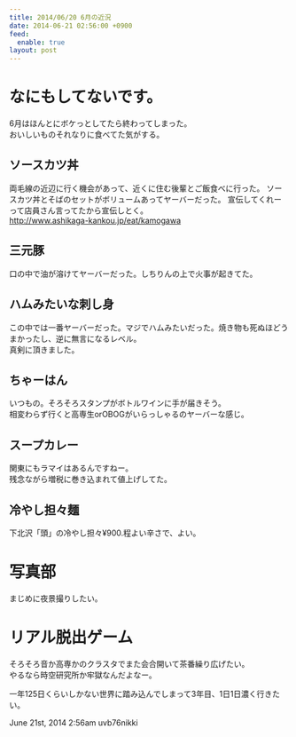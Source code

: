 ```yaml
---
title: 2014/06/20 6月の近況
date: 2014-06-21 02:56:00 +0900
feed:
  enable: true
layout: post
---
```

<h1>なにもしてないです。</h1>    <p>      6月はほんとにボケっとしてたら終わってしまった。<br>      おいしいものそれなりに食べてた気がする。    </p>    <h2>ソースカツ丼</h2>    <p>      両毛線の近辺に行く機会があって、近くに住む後輩とご飯食べに行った。      ソースカツ丼とそばのセットがボリュームあってヤーバーだった。      宣伝してくれーって店員さん言ってたから宣伝しとく。<br>      <a href="http://www.ashikaga-kankou.jp/eat/kamogawa" target="_blank">http://www.ashikaga-kankou.jp/eat/kamogawa</a>    </p>    <h2>三元豚</h2>    <p>口の中で油が溶けてヤーバーだった。しちりんの上で火事が起きてた。</p>    <h2>ハムみたいな刺し身</h2>    <p>      この中では一番ヤーバーだった。マジでハムみたいだった。焼き物も死ぬほどうまかったし、逆に無言になるレベル。<br>      真剣に頂きました。    </p>    <h2>ちゃーはん</h2>    <p>      いつもの。そろそろスタンプがボトルワインに手が届きそう。<br>      相変わらず行くと高専生orOBOGがいらっしゃるのヤーバーな感じ。    </p>    <h2>スープカレー</h2>    <p>      関東にもラマイはあるんですねー。<br>      残念ながら増税に巻き込まれて値上げしてた。    </p>    <h2>冷やし担々麺</h2>    <p>下北沢「頭」の冷やし担々¥900.程よい辛さで、よい。</p>    <h1>写真部</h1>    <p>まじめに夜景撮りしたい。</p>    <h1>リアル脱出ゲーム</h1>    <p>      そろそろ音か高専かのクラスタでまた会合開いて茶番繰り広げたい。<br>      やるなら時空研究所か牢獄なんだよなー。    </p>    <p>      一年125日くらいしかない世界に踏み込んでしまって3年目、1日1日濃く行きたい。    </p>    <div id="footer">      <span id="timestamp"> June 21st, 2014 2:56am </span>      <span class="tag">uvb76nikki</span>    </div>
